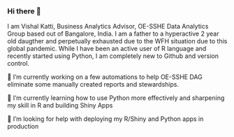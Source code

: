 ### Hi there 👋

I am Vishal Katti, Business Analytics Advisor, OE-SSHE Data Analytics Group based out of Bangalore, India. I am a father to a hyperactive 2 year old daugther and perpetually exhausted due to the WFH situation due to this global pandemic. While I have been an active user of R language and recently started using Python, I am completely new to Github and version control.

🔭 I’m currently working on a few automations to help OE-SSHE DAG eliminate some manually created reports and stewardships.

🌱 I’m currently learning how to use Python more effectively and sharpening my skill in R and building Shiny Apps

🤔 I’m looking for help with deploying my R/Shiny and Python apps in production



<!--
**vikatti/vikatti** is a ✨ _special_ ✨ repository because its `README.md` (this file) appears on your GitHub profile.

Here are some ideas to get you started:

- 🔭 I’m currently working on ...
- 🌱 I’m currently learning ...
- 👯 I’m looking to collaborate on ...
- 🤔 I’m looking for help with ...
- 💬 Ask me about ...
- 📫 How to reach me: ...
- 😄 Pronouns: ...
- ⚡ Fun fact: ...
-->
